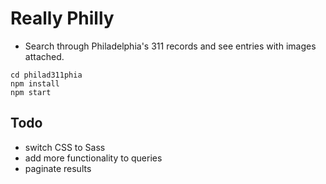 # Really Philly

- Search through Philadelphia's 311 records and see entries with images attached.

```https://github.com/abraidotti/philad311phia.git
cd philad311phia
npm install
npm start
```

## Todo

- switch CSS to Sass
- add more functionality to queries
- paginate results
